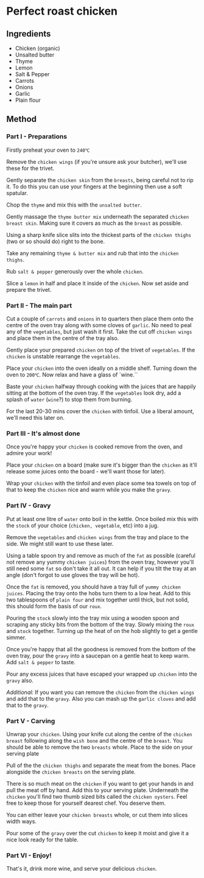 # Perfect roast chicken

## Ingredients

* Chicken (organic)
* Unsalted butter
* Thyme
* Lemon
* Salt & Pepper
* Carrots
* Onions
* Garlic
* Plain flour

## Method

### Part I - Preparations

Firstly preheat your oven to `240℃`

Remove the `chicken wings` (if you're unsure ask your butcher), we'll use these for the trivet.

Gently separate the `chicken skin` from the `breasts`, being careful not to rip it. To do this you can use your fingers at the beginning then use a soft spatular.

Chop the `thyme` and mix this with the `unsalted butter`.

Gently massage the `thyme butter mix` underneath the separated `chicken breast skin`. Making sure it covers as much as the `breast` as possible.

Using a sharp knife slice slits into the thickest parts of the `chicken thighs` (two or so should do) right to the bone.

Take any remaining `thyme & butter mix` and rub that into the `chicken thighs`.

Rub `salt & pepper` generously over the whole `chicken`.

Slice a `lemon` in half and place it inside of the `chicken`. Now set aside and prepare the trivet.

### Part II - The main part

Cut a couple of `carrots` and `onions` in to quarters then place them onto the centre of the oven tray along with some cloves of `garlic`. No need to peal any of the `vegetables`, but just wash it first. Take the cut off `chicken wings` and place them in the centre of the tray also.

Gently place your prepared `chicken` on top of the trivet of `vegetables`. If the `chicken` is unstable rearrange the `vegetables`.

Place your `chicken` into the oven ideally on a middle shelf. Turning down the oven to `200℃`. Now relax and have a glass of `wine.``

Baste your `chicken` halfway through cooking with the juices that are happily sitting at the bottom of the oven tray. If the `vegetables` look dry, add a splash of `water` (`wine`?) to stop them from burning.

For the last 20-30 mins cover the `chicken` with tinfoil. Use a liberal amount, we'll need this later on.

### Part III - It's almost done

Once you're happy your `chicken` is cooked remove from the oven, and admire your work!

Place your `chicken` on a board (make sure it's bigger than the `chicken` as it'll release some juices onto the board - we'll want those for later).

Wrap your `chicken` with the tinfoil and even place some tea towels on top of that to keep the `chicken` nice and warm while you make the `gravy`.

### Part IV - Gravy

Put at least one litre of `water` onto boil in the kettle. Once boiled mix this with the `stock` of your choice (`chicken, vegetable`, etc) into a jug.

Remove the `vegetables` and `chicken wings` from the tray and place to the side. We might still want to use these later.

Using a table spoon try and remove as much of the `fat` as possible (careful not remove any yummy `chicken juices`) from the oven tray, however you'll still need some `fat` so don't take it all out. It can help if you tilt the tray at an angle (don't forgot to use gloves the tray will be hot).

Once the `fat` is removed, you should have a tray full of `yummy chicken juices`. Placing the tray onto the hobs turn them to a low heat.
Add to this two tablespoons of `plain four` and mix together until thick, but not solid, this should form the basis of our `roux`.

Pouring the `stock` slowly into the tray mix using a wooden spoon and scraping any sticky bits from the bottom of the tray. Slowly mixing the `roux` and `stock` together. Turning up the heat of on the hob slightly to get a gentle simmer.

Once you're happy that all the goodness is removed from the bottom of the oven tray, pour the `gravy` into a saucepan on a gentle heat to keep warm. Add `salt & pepper` to taste.

Pour any excess juices that have escaped your wrapped up `chicken` into the `gravy` also.

*Additional:* If you want you can remove the `chicken` from the `chicken wings` and add that to the `gravy`. Also you can mash up the `garlic cloves` and add that to the `gravy`.

### Part V - Carving

Unwrap your `chicken`. Using your knife cut along the centre of the `chicken breast` following along the `wish bone` and the centre of the `breast`. You should be able to remove the two `breasts` whole. Place to the side on your serving plate

Pull of the the `chicken thighs` and separate the meat from the bones. Place alongside the `chicken breasts` on the serving plate.

There is so much meat on the `chicken` if you want to get your hands in and pull the meat off by hand. Add this to your serving plate. Underneath the `chicken` you'll find two thumb sized bits called the `chicken oysters`. Feel free to keep those for yourself dearest chef. You deserve them.

You can either leave your `chicken breasts` whole, or cut them into slices width ways.

Pour some of the `gravy` over the cut `chicken` to keep it moist and give it a nice look ready for the table.

### Part VI - Enjoy!

That's it, drink more wine, and serve your delicious `chicken`.
